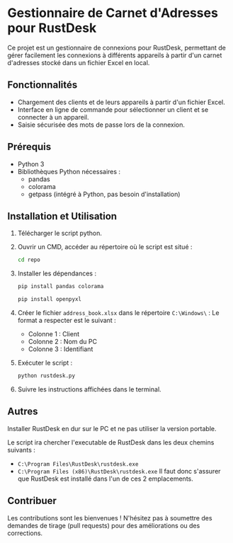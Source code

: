 # Gestionnaire de Carnet d'Adresses pour RustDesk

Ce projet est un gestionnaire de connexions pour RustDesk, permettant de gérer facilement les connexions à différents appareils à partir d'un carnet d'adresses stocké dans un fichier Excel en local.

## Fonctionnalités

- Chargement des clients et de leurs appareils à partir d'un fichier Excel.
- Interface en ligne de commande pour sélectionner un client et se connecter à un appareil.
- Saisie sécurisée des mots de passe lors de la connexion.

## Prérequis

- Python 3
- Bibliothèques Python nécessaires :
  - pandas
  - colorama
  - getpass (intégré à Python, pas besoin d'installation)

## Installation et Utilisation

1. Télécharger le script python.

2. Ouvrir un CMD, accéder au répertoire où le script est situé :
   ```bash
   cd repo
   ```

3. Installer les dépendances :
   ```bash
   pip install pandas colorama
   ```
   ```bash
   pip install openpyxl
   ```

4. Créer le fichier `address_book.xlsx` dans le répertoire `C:\Windows\` :
   Le format a respecter est le suivant :
   - Colonne 1 : Client
   - Colonne 2 : Nom du PC
   - Colonne 3 : Identifiant

5. Exécuter le script :
   ```bash
   python rustdesk.py
   ```

6. Suivre les instructions affichées dans le terminal.

## Autres

Installer RustDesk en dur sur le PC et ne pas utiliser la version portable.

Le script ira chercher l'executable de RustDesk dans les deux chemins suivants :
- `C:\Program Files\RustDesk\rustdesk.exe`
- `C:\Program Files (x86)\RustDesk\rustdesk.exe`
Il faut donc s'assurer que RustDesk est installé dans l'un de ces 2 emplacements.

## Contribuer

Les contributions sont les bienvenues ! N'hésitez pas à soumettre des demandes de tirage (pull requests) pour des améliorations ou des corrections.